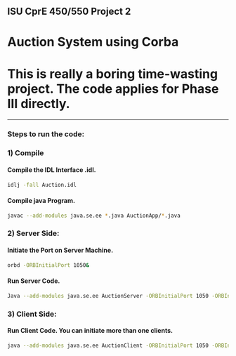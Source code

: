 ## ISU CprE 450/550 Project 2
# Auction System using Corba
# This is really a boring time-wasting project. The code applies for Phase III directly. 
---
### Steps to run the code:

### 1) Compile
#### Compile the IDL Interface .idl.
```bash
idlj -fall Auction.idl
```

####  Compile java Program.
```bash
javac --add-modules java.se.ee *.java AuctionApp/*.java
```

### 2) Server Side:
#### Initiate the Port on Server Machine.
```bash
orbd -ORBInitialPort 1050&
```
#### Run Server Code.
```bash
Java --add-modules java.se.ee AuctionServer -ORBInitialPort 1050 -ORBInitialHost localhost&
```
### 3) Client Side:
#### Run Client Code. You can initiate more than one clients.
```bash
java --add-modules java.se.ee AuctionClient -ORBInitialPort 1050 -ORBInitialHost localhost
```